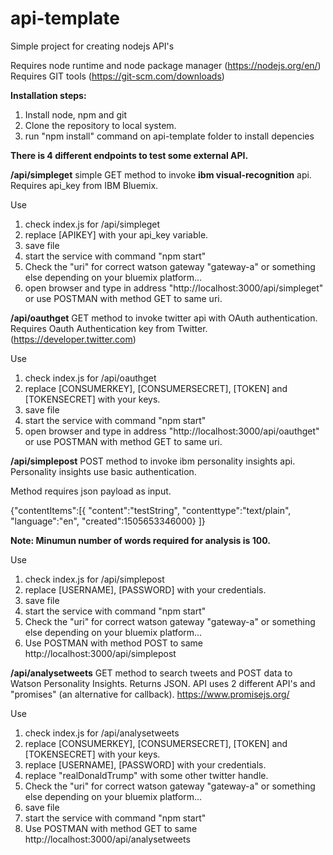 # api-template
Simple project for creating nodejs API's

Requires node runtime and node package manager (https://nodejs.org/en/)
Requires GIT tools (https://git-scm.com/downloads)

**Installation steps:**
1. Install node, npm and git
2. Clone the repository to local system.
3. run "npm install" command on api-template folder to install depencies


**There is 4 different endpoints to test some external API.**

**/api/simpleget**
simple GET method to invoke **ibm visual-recognition** api. Requires api_key from IBM Bluemix.

Use
1. check index.js for /api/simpleget
2. replace [APIKEY] with your api_key variable.
3. save file
4. start the service with command "npm start"
5. Check the "uri" for correct watson gateway "gateway-a" or something else depending on your bluemix platform...
6. open browser and type in address "http://localhost:3000/api/simpleget" or use POSTMAN with method GET to same uri.

**/api/oauthget**
GET method to invoke twitter api with OAuth authentication. Requires Oauth Authentication key from Twitter. (https://developer.twitter.com)

Use
1. check index.js for /api/oauthget
2. replace [CONSUMERKEY], [CONSUMERSECRET], [TOKEN] and [TOKENSECRET] with your keys.
3. save file
4. start the service with command "npm start"
5. open browser and type in address "http://localhost:3000/api/oauthget" or use POSTMAN with method GET to same uri.

**/api/simplepost**
POST method to invoke ibm personality insights api. Personality insights use basic authentication.

Method requires json payload as input.

{"contentItems":[{
  "content":"testString",
  "contenttype":"text/plain",
  "language":"en",
  "created":1505653346000}
]}

**Note: Minumun number of words required for analysis is 100.**

Use
1. check index.js for /api/simplepost
2. replace [USERNAME], [PASSWORD] with your credentials.
3. save file
4. start the service with command "npm start"
5. Check the "uri" for correct watson gateway "gateway-a" or something else depending on your bluemix platform...
6. Use POSTMAN with method POST to same http://localhost:3000/api/simplepost
  

**/api/analysetweets**
GET method to search tweets and POST data to Watson Personality Insights. Returns JSON.
API uses 2 different API's and "promises" (an alternative for callback). https://www.promisejs.org/

Use
1. check index.js for /api/analysetweets
2. replace [CONSUMERKEY], [CONSUMERSECRET], [TOKEN] and [TOKENSECRET] with your keys.
3. replace [USERNAME], [PASSWORD] with your credentials.
4. replace "realDonaldTrump" with some other twitter handle.
5. Check the "uri" for correct watson gateway "gateway-a" or something else depending on your bluemix platform...
6. save file
7. start the service with command "npm start"
8. Use POSTMAN with method GET to same http://localhost:3000/api/analysetweets


